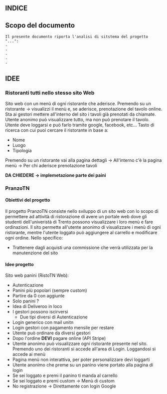 ## INDICE

<!-- TODO -->

## Scopo del documento

```
Il presente documento riporta l'analisi di sitstema del progetto "...":
-
-
-
-
-
```

## IDEE

### Ristoranti tutti nello stesso sito Web

Sito web con un menù di ogni ristorante che aderisce. Premendo su un ristorante -> visualizzi il menù e, se aderisce, prenotazione del tavolo online. Sta ai gestori mettere all'interno del sito i tavoli già prenotati da chiamate.
Utente anonimo può visualizzare tutto, ma non può prenotare il tavolo.
Utente deve loggarsi e può farlo tramite google, facebook, etc...
Tasto di ricerca con cui puoi cercare il ristorante in base a:

- Nome
- Luogo
- Tipologia

Premendo su un ristorante vai alla pagina dettagli -> All'interno c'è la pagina menù -> Per chi aderisce prenotazione tavoli

**DA CHIEDERE -> implemetazione parte dei paini**

### PranzoTN

#### Obiettivi del progetto

Il progetto PranzoTN consiste nello sviluppo di un sito web con lo scopo di permettere ad attività di ristorazione di avere un portale web dove gli studenti dell'univeristà di Trento possono visualizzare i loro menù e fare ordinazioni. Il sito permette all'utente anonimo di visualizzare i menù di ogni ristorante, mentre l'utente loggato può aggiungere al carrello e modificare ogni ordine.
Nello specifico:

- Trattenere dagli acquisti una commissione che verrà utilizzata per la manutenzione del sito

#### Idee progetto

Sito web panini (RistoTN Web):

- Autenticazione
- Panini più popolari (sempre custom)
- Partire da 0 con aggiunte
- Solo panini ?
- Idea di Deliveroo in loco
- I gestori possono iscirversi
  - Due tipi diversi di Autenticazione
- Login generico con mail unitn
- Login gestori con pagamento mensile per restare
- Utente può ordinare da diversi gestori
- Dopo l'ordine **DEVI** pagare online (API Stripe)
- Utente anonimo può visualizzare ogni ristorante presente nel sito. Premendo uno dei ristoranti si accede all'area di Login. Loggandosi si accede ai menù
- Pagina menù non interattiva, per poter personalizzare devi loggarti
- Utente anonimo che preme su un panino viene portato alla pagina di login
- Se sei loggato e premi il panino ti manda al carrello
- Se sei loggato e premi custom -> Menù di custom
- No registrazione -> Direttamente con login Google

